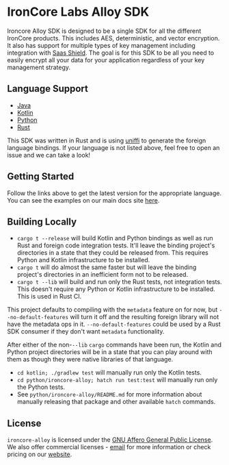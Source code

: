 # IronCore Labs Alloy SDK

Ironcore Alloy SDK is designed to be a single SDK for all the different IronCore products. This includes AES, deterministic, and vector encryption. It also has support for multiple types of key management including integration with [Saas Shield](https://ironcorelabs.com/products/saas-shield/). The goal is for this SDK to be all you need to easily encrypt all your data for your application regardless of your key management strategy.

## Language Support

- [Java](http://todo.com)
- [Kotlin](http://todo.com)
- [Python](https://pypi.org/project/ironcore-alloy)
- [Rust](http://todo.com)

This SDK was written in Rust and is using [uniffi](https://github.com/mozilla/uniffi-rs) to generate the foreign language bindings. If your language is not listed above, feel free to open an issue and we can take a look!

## Getting Started

Follow the links above to get the latest version for the appropriate language.
You can see the examples on our main docs site [here](https://docs.ironcorelabs.com).

## Building Locally

- `cargo t --release` will build Kotlin and Python bindings as well as run Rust and foreign code integration tests. It'll leave the binding project's directories in a state that they could be released from. This requires Python and Kotlin infrastructure to be installed.
- `cargo t` will do almost the same faster but will leave the binding project's directories in an inefficient form not to be released.
- `cargo t --lib` will build and run only the Rust tests, not integration tests. This doesn't require any Python or Kotlin infrastructure to be installed. This is used in Rust CI.

This project defaults to compiling with the `metadata` feature on for now, but `--no-default-features` will turn it off and the resulting foreign library will not have the metadata ops in it. `--no-default-features` could be used by a Rust SDK consumer if they don't want `metadata` functionality.

After either of the non-`--lib` `cargo` commands have been run, the Kotlin and Python project directories will be in a state that you can play around with them as though they were native libraries of that language.

- `cd kotlin; ./gradlew test` will manually run only the Kotlin tests.
- `cd python/ironcore-alloy; hatch run test:test` will manually run only the Python tests.
- See `python/ironcore-alloy/README.md` for more information about manually releasing that package and other available `hatch` commands.

## License

`ironcore-alloy` is licensed under the [GNU Affero General Public License](https://github.com/IronCoreLabs/ironoxide/blob/main/LICENSE). We also offer commercial licenses - [email](mailto:info@ironcorelabs.com) for more information or check pricing on our [website](https://ironcorelabs.com/).
